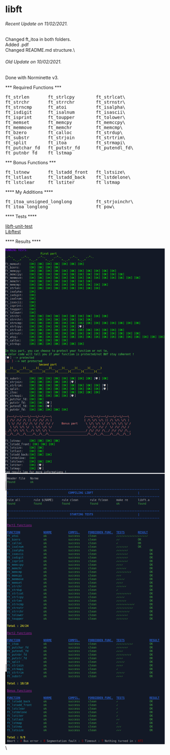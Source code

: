 # libft

###### <i>Recent Update on 11/02/2021.</i>
Changed ft_itoa in both folders.\
Added .pdf\
Changed README.md structure.\

###### <i>Old Update on 10/02/2021.</i>
Done with Norminette v3.

*** Required Functions ***
<pre>
ft_strlen       ft_strlcpy        ft_strlcat\
ft_strchr       ft_strrchr        ft_strnstr\
ft_strncmp      ft_atoi           ft_isalpha\
ft_isdigit      ft_isalnum        ft_isascii\
ft_isprint      ft_toupper        ft_tolower\
ft_memset       ft_memcpy         ft_memccpy\
ft_memmove      ft_memchr         ft_memcmp\
ft_bzero        ft_calloc         ft_strdup\
ft_substr       ft_strjoin        ft_strtrim\
ft_split        ft_itoa           ft_strmapi\
ft_putchar_fd   ft_putstr_fd      ft_putendl_fd\
ft_putnbr_fd    ft_lstmap
</pre>
*** Bonus Functions ***
<pre>
ft_lstnew       ft_lstadd_front   ft_lstsize\
ft_lstlast      ft_lstadd_back    ft_lstdelone\
ft_lstclear     ft_lstiter        ft_lstmap
</pre> 
**** My Additions ****
<pre>
ft_itoa_unsigned_longlong         ft_strjoinchr\
ft_itoa_longlong                  ft_pow\
</pre>
**** Tests ****

[libft-unit-test](https://github.com/alelievr/libft-unit-test)\
[Libftest](https://github.com/jtoty/Libftest)

**** Results ****

![GitHub Logo](/images/alelievr_libft-unit-test.png)\
![GitHub Logo](/images/jtoty_libftest.png)\


